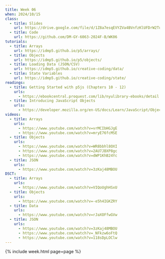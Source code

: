 ```yaml
---
title: Week 06
when: 2024/10/15
class:
  - title: Slides
    url: https://drive.google.com/file/d/1Z8a7esqEVYZVa4BVnfzKlUFDrW2TuKFy/
  - title: Code
    url: https://github.com/DM-GY-6063-2024F-B/WK06
tutorials:
  - title: Arrays
    url: https://idmp5.github.io/p5/arrays/
  - title: Objects
    url: https://idmp5.github.io/p5/objects/
  - title: Loading Data (JSON/CSV)
    url: https://idmp5.github.io/creative-coding/data/
  - title: State Variables
    url: https://idmp5.github.io/creative-coding/state/
readings:
  - title: Getting Started with p5js (Chapters 10 - 12)
    urls:
      - https://ebookcentral.proquest.com/lib/nyulibrary-ebooks/detail.action?docID=4333728
  - title: Introducing JavaScript Objects
    urls:
      - https://developer.mozilla.org/en-US/docs/Learn/JavaScript/Objects
videos:
  - title: Arrays
    urls:
      - https://www.youtube.com/watch?v=vrMCIbHGJgE
      - https://www.youtube.com/watch?v=mryE76fcMSE
  - title: Objects
    urls:
      - https://www.youtube.com/watch?v=WR8bbhl8OXI
      - https://www.youtube.com/watch?v=2AU7JBXP8gc
      - https://www.youtube.com/watch?v=dWP1KhB24Yc
  - title: JSON
    urls:
      - https://www.youtube.com/watch?v=3zKaj48MBOU
DSCT:
  - title: Arrays
    urls:
      - https://www.youtube.com/watch?v=VIQoUghHSxU
  - title: Objects
    urls:
      - https://www.youtube.com/watch?v=-e5h4IGKZRY
  - title: Data
    urls:
      - https://www.youtube.com/watch?v=rJaXOFfwGVw
  - title: JSON
    urls:
      - https://www.youtube.com/watch?v=3zKaj48MBOU
      - https://www.youtube.com/watch?v=_NFkzw6oFtQ
      - https://www.youtube.com/watch?v=118sDpLOClw
---
```

{% include week.html page=page %}
